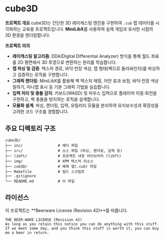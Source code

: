 # cube3D

**프로젝트 개요**
cube3D는 간단한 3D 레이캐스팅 엔진을 구현하여 `.cub` 맵 데이터를 시각화하는 교육용 프로젝트입니다.
**MiniLibX**를 사용하여 실제 게임과 유사한 시점의 3D 환경을 렌더링합니다.

**프로젝트 의의**
- **레이캐스팅 알고리즘**: DDA(Digital Differential Analyzer) 방식을 통해 월드 좌표를 2D 평면에서 3D 투영으로 변환하는 원리를 학습합니다.
- **맵 파싱 및 검증**: 텍스처 경로, 바닥·천장 색상, 맵 형태(벽으로 둘러싸인지)를 파싱하고 검증하는 로직을 구현합니다.
- **그래픽 렌더링**: MiniLibX를 활용해 벽 텍스처 매핑, 어안 효과 보정, 바닥·천장 색상 칠하기, 미니맵 표시 등 기본 그래픽 기법을 실습합니다.
- **입력 처리 및 충돌 감지**: 키보드(WASD) 및 마우스 입력으로 플레이어 이동·회전을 구현하고, 벽 충돌을 방지하는 로직을 설계합니다.
- **모듈화 설계**: 파싱, 렌더링, 입력, 유틸리티 모듈을 분리하여 유지보수성과 확장성을 고려한 코드 구조를 경험합니다.

## 주요 디렉토리 구조
```
cube3D/
├── inc/                # 헤더 파일
├── src/                # 소스 파일 (파싱, 렌더링, 입력 등)
├── libft/              # 프로젝트 내장 라이브러리 (libft)
├── img/                # XPM 텍스처 리소스
├── cub3D/              # 예제 맵(.cub) 파일
├── Makefile            # 빌드 스크립트
├── .gitignore
└── README.md           # 이 파일
```

## 라이선스
이 프로젝트는 **Beerware License (Revision 42)**를 따릅니다.

```
THE BEER-WARE LICENSE (Revision 42)
As long as you retain this notice you can do anything with this stuff.
If we meet some day, and you think this stuff is worth it, you can buy me a beer in return.
```
